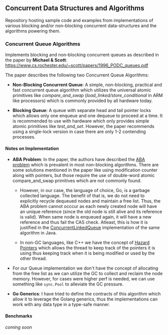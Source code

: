 ## Concurrent Data Structures and Algorithms

Repository hosting sample code and examples from implementations of various blocking and/or non-blocking concurrent data-structures and the algorithms powering them.

### Concurrent Queue Algorithms

Implements blocking and non-blocking concurrent queues as described in the paper by **Michael & Scott**: https://www.cs.rochester.edu/~scott/papers/1996_PODC_queues.pdf

The paper describes the following two Concurrent Queue Algorithms:
- **Non-Blocking Concurrent Queue**: A simple, non-blocking, practical and fast concurrent queue algorithm which utilizes the universal atomic primitives like *compare_and_swap* (*load_linked/store_conditional* in ARM like processors) which is commonly provided by all hardware today.

- **Blocking Queue**: A queue with separate head and tail pointer locks which allows only one enqueue and one dequeue to proceed at a time. It is recommended to use with hardware which only provides simple atomic primitives like *test_and_set*. However, the paper recommends using a single-lock version in case there are only 1-2 contending processes.

#### Notes on Implementation
- **ABA Problem**: In the paper, the authors have described the [ABA problem](https://www.baeldung.com/cs/aba-concurrency) which is prevalent in most non-blocking algorithms. There are some solutions mentioned in the paper like using modification counter along with pointers, but those require the use of double-word atomic compare_and_swap primitives which are not commonly found. 
    - However, in our case, the language of choice, Go, is a garbage collected language. The benefit of that is, we do not need to explicitly recycle dequeued nodes and maintain a free list. Thus, the ABA problem cannot occcur as each newly created node will have an unique reference (since the old node is still alive and its reference is valid). When same node is enqueued again, it will have a new reference and thus fail the CAS check. Atleast, this is how it is justified in the [ConcurrentLinkedQueue](https://github.com/openjdk-mirror/jdk7u-jdk/blob/f4d80957e89a19a29bb9f9807d2a28351ed7f7df/src/share/classes/java/util/concurrent/ConcurrentLinkedQueue.java#L113) implementation of the same algorithm in Java.

    - In non-GC languages, like C++ we have the concept of [Hazard Pointers](https://wiki.sei.cmu.edu/confluence/display/c/CON09-C.+Avoid+the+ABA+problem+when+using+lock-free+algorithms) which allows the thread to keep track of the pointers it is using thus keeping track when it is being modified or used by the other thread.

- For our Queue implementation we don't have the concept of allocating from the free list as we can utilize the GC to collect and reclaim the node memory. However, for cases were higher perf is needed, we can use something like `sync.Pool` to alleviate the GC pressure.

- **Go Generics**: I have tried to define the contracts of this algorithm which allow it to leverage the Golang generics, thus the implementations can work with any data type in a type-safe manner.

#### Benchmarks
 *coming soon*